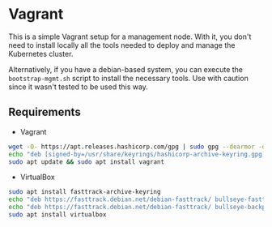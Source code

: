 # Vagrant

This is a simple Vagrant setup for a management node.
With it, you don't need to install locally all the tools needed to deploy and manage the Kubernetes cluster.

Alternatively, if you have a debian-based system, you can execute the `bootstrap-mgmt.sh` script to install the necessary tools. Use with caution since it wasn't tested to be used this way.

## Requirements
- Vagrant
```bash
wget -O- https://apt.releases.hashicorp.com/gpg | sudo gpg --dearmor -o /usr/share/keyrings/hashicorp-archive-keyring.gpg
echo "deb [signed-by=/usr/share/keyrings/hashicorp-archive-keyring.gpg] https://apt.releases.hashicorp.com $(lsb_release -cs) main" | sudo tee /etc/apt/sources.list.d/hashicorp.list
sudo apt update && sudo apt install vagrant
```

- VirtualBox
```bash
sudo apt install fasttrack-archive-keyring
echo "deb https://fasttrack.debian.net/debian-fasttrack/ bullseye-fasttrack main contrib" | sudo tee -a /etc/apt/sources.list
echo "deb https://fasttrack.debian.net/debian-fasttrack/ bullseye-backports-staging main contrib" | sudo tee -a /etc/apt/sources.list
sudo apt install virtualbox
```